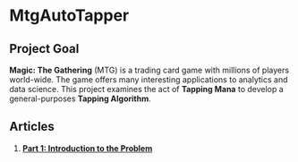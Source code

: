 # MtgAutoTapper

## Project Goal

**Magic: The Gathering** (MTG) is a trading card game with millions of players world-wide. The game offers many interesting applications to analytics and data science. This project examines the act of **Tapping Mana** to develop a general-purposes **Tapping Algorithm**.

## Articles

1. [**Part 1: Introduction to the Problem**](/docs/introduction.md)